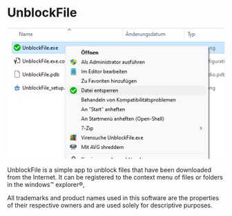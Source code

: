 # UnblockFile

![UnblockFile screenshot](properties/screenshot.png?raw=true "UnblockFile screenshot")

UnblockFile is a simple app to unblock files that have been downloaded from the Internet.
It can be registered to the context menu of files or folders in the windows&trade; explorer&reg;, 

All trademarks and product names used in this software are the properties of their respective owners and are used solely for descriptive purposes.